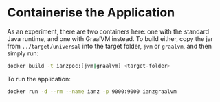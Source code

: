 # Containerise the Application

As an experiment, there are two containers here: one with the standard Java runtime, and one with GraalVM instead.  To build either, copy the jar from `../target/universal` into the target folder, `jvm` or `graalvm`, and then simply run:

```bash
docker build -t ianzpoc:[jvm|graalvm] <target-folder>
```

To run the application:

```bash
docker run -d --rm --name ianz -p 9000:9000 ianzgraalvm
```
